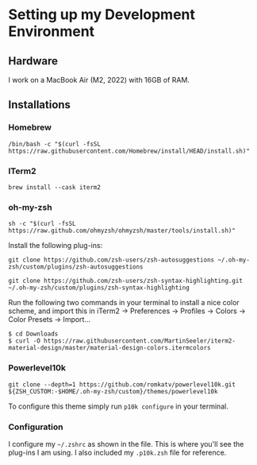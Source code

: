# Setting up my Development Environment

## Hardware

I work on a MacBook Air (M2, 2022) with 16GB of RAM. 

## Installations

### Homebrew
```
/bin/bash -c "$(curl -fsSL https://raw.githubusercontent.com/Homebrew/install/HEAD/install.sh)"
```

### ITerm2
```
brew install --cask iterm2
```

### oh-my-zsh

```
sh -c "$(curl -fsSL https://raw.github.com/ohmyzsh/ohmyzsh/master/tools/install.sh)"
```

Install the following plug-ins:
```
git clone https://github.com/zsh-users/zsh-autosuggestions ~/.oh-my-zsh/custom/plugins/zsh-autosuggestions
```
```
git clone https://github.com/zsh-users/zsh-syntax-highlighting.git ~/.oh-my-zsh/custom/plugins/zsh-syntax-highlighting
```

Run the following two commands in your terminal to install a nice color scheme, and import this in iTerm2 -> Preferences -> Profiles -> Colors -> Color Presets -> Import...
```
$ cd Downloads
$ curl -O https://raw.githubusercontent.com/MartinSeeler/iterm2-material-design/master/material-design-colors.itermcolors
```

### Powerlevel10k

```
git clone --depth=1 https://github.com/romkatv/powerlevel10k.git ${ZSH_CUSTOM:-$HOME/.oh-my-zsh/custom}/themes/powerlevel10k
```

To configure this theme simply run `p10k configure` in your terminal.

### Configuration

I configure my `~/.zshrc` as shown in the file. This is where you'll see the plug-ins I am using. I also included my `.p10k.zsh` file for reference.

